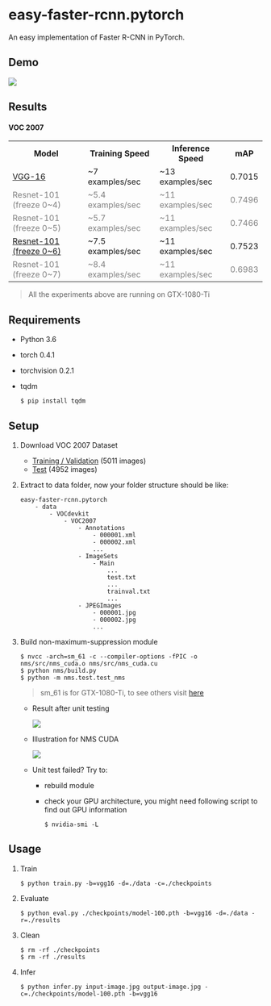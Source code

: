 # easy-faster-rcnn.pytorch

An easy implementation of Faster R-CNN in PyTorch.


## Demo

![](https://github.com/potterhsu/easy-faster-rcnn.pytorch/blob/master/images/inference-result.jpg?raw=true)


## Results

#### VOC 2007

<table>
    <tr>
        <th>Model</th>
        <th>Training Speed</th>
        <th>Inference Speed</th>
        <th>mAP</th>
    </tr>
    <tr>
        <td>
            <a href="https://drive.google.com/open?id=1nkKGnT8TGVPtOwICkHhSdi9gsnglHZ8N">
                VGG-16
            </a>
        </td>
        <td>~7 examples/sec</td>
        <td>~13 examples/sec</td>
        <td>0.7015</td>
    </tr>
    <tr style="color: gray;">
        <td>Resnet-101 (freeze 0~4)</td>
        <td>~5.4 examples/sec</td>
        <td>~11 examples/sec</td>
        <td>0.7496</td>
    </tr>
    <tr style="color: gray;">
        <td>Resnet-101 (freeze 0~5)</td>
        <td>~5.7 examples/sec</td>
        <td>~11 examples/sec</td>
        <td>0.7466</td>
    </tr>
    <tr>
        <td>
            <a href="https://drive.google.com/open?id=1t-lv8bNcPnoeVru3PD3BLLMmFHsUY8u9">
                Resnet-101 (freeze 0~6)
            </a>
        </td>
        <td>~7.5 examples/sec</td>
        <td>~11 examples/sec</td>
        <td>0.7523</td>
    </tr>
    <tr style="color: gray;">
        <td>Resnet-101 (freeze 0~7)</td>
        <td>~8.4 examples/sec</td>
        <td>~11 examples/sec</td>
        <td>0.6983</td>
    </tr>
</table>

> All the experiments above are running on GTX-1080-Ti


## Requirements

* Python 3.6
* torch 0.4.1
* torchvision 0.2.1
* tqdm

    ```
    $ pip install tqdm
    ```

## Setup

1. Download VOC 2007 Dataset

    - [Training / Validation](http://host.robots.ox.ac.uk/pascal/VOC/voc2007/VOCtrainval_06-Nov-2007.tar) (5011 images)
    - [Test](http://host.robots.ox.ac.uk/pascal/VOC/voc2007/VOCtest_06-Nov-2007.tar) (4952 images)

1. Extract to data folder, now your folder structure should be like:

    ```
    easy-faster-rcnn.pytorch
        - data
            - VOCdevkit
                - VOC2007
                    - Annotations
                        - 000001.xml
                        - 000002.xml
                        ...
                    - ImageSets
                        - Main
                            ...
                            test.txt
                            ...
                            trainval.txt
                            ...
                    - JPEGImages
                        - 000001.jpg
                        - 000002.jpg
                        ...
    ```

1. Build non-maximum-suppression module

    ```
    $ nvcc -arch=sm_61 -c --compiler-options -fPIC -o nms/src/nms_cuda.o nms/src/nms_cuda.cu
    $ python nms/build.py
    $ python -m nms.test.test_nms
    ```
    > sm_61 is for GTX-1080-Ti, to see others visit [here](http://arnon.dk/matching-sm-architectures-arch-and-gencode-for-various-nvidia-cards/)

    * Result after unit testing
    
        ![](https://github.com/potterhsu/easy-faster-rcnn.pytorch/blob/master/images/test_nms.png?raw=true)
    
    * Illustration for NMS CUDA
    
        ![](https://github.com/potterhsu/easy-faster-rcnn.pytorch/blob/master/images/nms_cuda.png?raw=true)    

    * Unit test failed? Try to:

        * rebuild module

        * check your GPU architecture, you might need following script to find out GPU information

            ```
            $ nvidia-smi -L
            ```


## Usage

1. Train

    ```
    $ python train.py -b=vgg16 -d=./data -c=./checkpoints
    ```

1. Evaluate

    ```
    $ python eval.py ./checkpoints/model-100.pth -b=vgg16 -d=./data -r=./results
    ```

1. Clean

    ```
    $ rm -rf ./checkpoints
    $ rm -rf ./results
    ```

1. Infer

    ```
    $ python infer.py input-image.jpg output-image.jpg -c=./checkpoints/model-100.pth -b=vgg16
    ```
